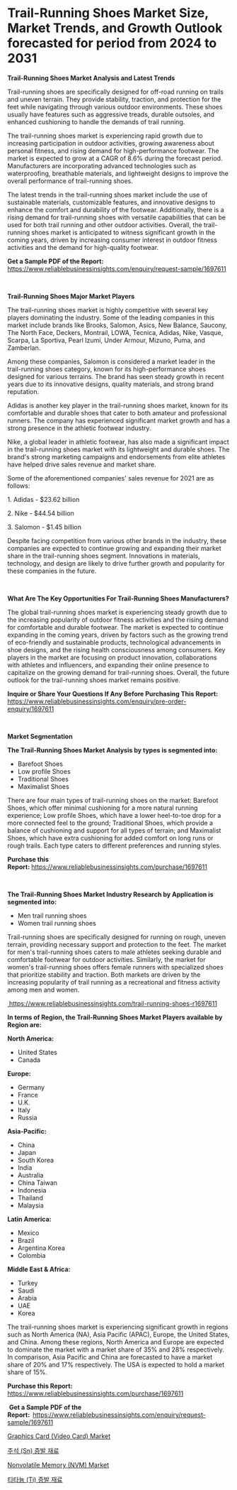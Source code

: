 <p><h1>Trail-Running Shoes Market Size, Market Trends, and Growth Outlook forecasted for period from 2024 to 2031</h1></p><p><strong>Trail-Running Shoes Market Analysis and Latest Trends</strong></p>
<p><p>Trail-running shoes are specifically designed for off-road running on trails and uneven terrain. They provide stability, traction, and protection for the feet while navigating through various outdoor environments. These shoes usually have features such as aggressive treads, durable outsoles, and enhanced cushioning to handle the demands of trail running.</p><p>The trail-running shoes market is experiencing rapid growth due to increasing participation in outdoor activities, growing awareness about personal fitness, and rising demand for high-performance footwear. The market is expected to grow at a CAGR of 8.6% during the forecast period. Manufacturers are incorporating advanced technologies such as waterproofing, breathable materials, and lightweight designs to improve the overall performance of trail-running shoes.</p><p>The latest trends in the trail-running shoes market include the use of sustainable materials, customizable features, and innovative designs to enhance the comfort and durability of the footwear. Additionally, there is a rising demand for trail-running shoes with versatile capabilities that can be used for both trail running and other outdoor activities. Overall, the trail-running shoes market is anticipated to witness significant growth in the coming years, driven by increasing consumer interest in outdoor fitness activities and the demand for high-quality footwear.</p></p>
<p><strong>Get a Sample PDF of the Report:&nbsp;</strong> <a href="https://www.reliablebusinessinsights.com/enquiry/request-sample/1697611">https://www.reliablebusinessinsights.com/enquiry/request-sample/1697611</a></p>
<p>&nbsp;</p>
<p><strong>Trail-Running Shoes Major Market Players</strong></p>
<p><p>The trail-running shoes market is highly competitive with several key players dominating the industry. Some of the leading companies in this market include brands like Brooks, Salomon, Asics, New Balance, Saucony, The North Face, Deckers, Montrail, LOWA, Tecnica, Adidas, Nike, Vasque, Scarpa, La Sportiva, Pearl Izumi, Under Armour, Mizuno, Puma, and Zamberlan.</p><p>Among these companies, Salomon is considered a market leader in the trail-running shoes category, known for its high-performance shoes designed for various terrains. The brand has seen steady growth in recent years due to its innovative designs, quality materials, and strong brand reputation.</p><p>Adidas is another key player in the trail-running shoes market, known for its comfortable and durable shoes that cater to both amateur and professional runners. The company has experienced significant market growth and has a strong presence in the athletic footwear industry.</p><p>Nike, a global leader in athletic footwear, has also made a significant impact in the trail-running shoes market with its lightweight and durable shoes. The brand's strong marketing campaigns and endorsements from elite athletes have helped drive sales revenue and market share.</p><p>Some of the aforementioned companies' sales revenue for 2021 are as follows:</p><p>1. Adidas - $23.62 billion</p><p>2. Nike - $44.54 billion</p><p>3. Salomon - $1.45 billion</p><p>Despite facing competition from various other brands in the industry, these companies are expected to continue growing and expanding their market share in the trail-running shoes segment. Innovations in materials, technology, and design are likely to drive further growth and popularity for these companies in the future.</p></p>
<p>&nbsp;</p>
<p><strong>What Are The Key Opportunities For Trail-Running Shoes Manufacturers?</strong></p>
<p><p>The global trail-running shoes market is experiencing steady growth due to the increasing popularity of outdoor fitness activities and the rising demand for comfortable and durable footwear. The market is expected to continue expanding in the coming years, driven by factors such as the growing trend of eco-friendly and sustainable products, technological advancements in shoe designs, and the rising health consciousness among consumers. Key players in the market are focusing on product innovation, collaborations with athletes and influencers, and expanding their online presence to capitalize on the growing demand for trail-running shoes. Overall, the future outlook for the trail-running shoes market remains positive.</p></p>
<p><strong>Inquire or Share Your Questions If Any Before Purchasing This Report:</strong> <a href="https://www.reliablebusinessinsights.com/enquiry/pre-order-enquiry/1697611">https://www.reliablebusinessinsights.com/enquiry/pre-order-enquiry/1697611</a></p>
<p>&nbsp;</p>
<p><strong>Market Segmentation</strong></p>
<p><strong>The Trail-Running Shoes Market Analysis by types is segmented into:</strong></p>
<p><ul><li>Barefoot Shoes</li><li>Low profile Shoes</li><li>Traditional Shoes</li><li>Maximalist Shoes</li></ul></p>
<p><p>There are four main types of trail-running shoes on the market: Barefoot Shoes, which offer minimal cushioning for a more natural running experience; Low profile Shoes, which have a lower heel-to-toe drop for a more connected feel to the ground; Traditional Shoes, which provide a balance of cushioning and support for all types of terrain; and Maximalist Shoes, which have extra cushioning for added comfort on long runs or rough trails. Each type caters to different preferences and running styles.</p></p>
<p><strong>Purchase this Report:&nbsp;</strong><a href="https://www.reliablebusinessinsights.com/purchase/1697611">https://www.reliablebusinessinsights.com/purchase/1697611</a></p>
<p>&nbsp;</p>
<p><strong>The Trail-Running Shoes Market Industry Research by Application is segmented into:</strong></p>
<p><ul><li>Men trail running shoes</li><li>Women trail running shoes</li></ul></p>
<p><p>Trail-running shoes are specifically designed for running on rough, uneven terrain, providing necessary support and protection to the feet. The market for men's trail-running shoes caters to male athletes seeking durable and comfortable footwear for outdoor activities. Similarly, the market for women's trail-running shoes offers female runners with specialized shoes that prioritize stability and traction. Both markets are driven by the increasing popularity of trail running as a recreational and fitness activity among men and women.</p></p>
<p><a href="https://www.reliablebusinessinsights.com/trail-running-shoes-r1697611">&nbsp;https://www.reliablebusinessinsights.com/trail-running-shoes-r1697611</a></p>
<p><strong>In terms of Region, the Trail-Running Shoes Market Players available by Region are:</strong></p>
<p>
    <p> <strong> North America: </strong>
        <ul>
            <li>United States</li>
            <li>Canada</li>
        </ul>
        </p> 
    <p> <strong> Europe: </strong>
        <ul>
            <li>Germany</li>
            <li>France</li>
            <li>U.K.</li>
            <li>Italy</li>
            <li>Russia</li>
        </ul>
        </p> 
    <p> <strong> Asia-Pacific: </strong>
        <ul>
            <li>China</li>
            <li>Japan</li>
            <li>South Korea</li>
            <li>India</li>
            <li>Australia</li>
            <li>China Taiwan</li>
            <li>Indonesia</li>
            <li>Thailand</li>
            <li>Malaysia</li>
        </ul>
        </p> 
    <p> <strong> Latin America: </strong>
        <ul>
            <li>Mexico</li>
            <li>Brazil</li>
            <li>Argentina Korea</li>
            <li>Colombia</li>
        </ul>
        </p> 
    <p> <strong> Middle East & Africa: </strong>
        <ul>
            <li>Turkey</li>
            <li>Saudi</li>
            <li>Arabia</li>
            <li>UAE</li>
            <li>Korea</li>
        </ul>
    </p>
    </p>
<p><p>The trail-running shoes market is experiencing significant growth in regions such as North America (NA), Asia Pacific (APAC), Europe, the United States, and China. Among these regions, North America and Europe are expected to dominate the market with a market share of 35% and 28% respectively. In comparison, Asia Pacific and China are forecasted to have a market share of 20% and 17% respectively. The USA is expected to hold a market share of 15%.</p></p>
<p><strong>Purchase this Report: </strong><a href="https://www.reliablebusinessinsights.com/purchase/1697611">https://www.reliablebusinessinsights.com/purchase/1697611</a></p>
<p>&nbsp;<strong>Get a Sample PDF of the Report:&nbsp;&nbsp;</strong><a href="https://www.reliablebusinessinsights.com/enquiry/request-sample/1697611">https://www.reliablebusinessinsights.com/enquiry/request-sample/1697611</a></p>
<p><strong></strong></p>
<p><p><a href="https://issuu.com/reportprime-2/docs/graphics-card-video-card-market-size-2030.pptx">Graphics Card (Video Card) Market</a></p><p><a href="https://github.com/rrmadityapu/Market-Research-Report-List-1/blob/main/468302793818.md">주석 (Sn) 증발 재료</a></p><p><a href="https://issuu.com/reportprime-2/docs/nonvolatile-memory-nvm-market-size-2030.pptx">Nonvolatile Memory (NVM) Market</a></p><p><a href="https://github.com/njolsky1/Market-Research-Report-List-1/blob/main/525197993819.md">티타늄 (Ti) 증발 재료</a></p></p>